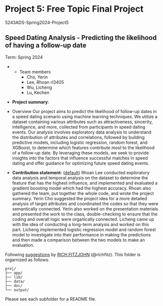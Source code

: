 # Project 5: Free Topic Final Project
5243ADS-Spring2024-Project5

## Speed Dating Analysis - Predicting the likelihood of having a follow-up date
Term: Spring 2024

+ + Team members
	+ Cho, Yerin
	+ Lee, Rhoan	rl3405
	+ Wu, Licheng
	+ Lu, Kechen

+ **Project summary**: 
- Overview
Our project aims to predict the likelihood of follow-up dates in a speed dating scenario using machine learning techniques. We utilize a dataset containing various attributes such as attractiveness, sincerity, intelligence, and more, collected from participants in speed dating events. Our analysis involves exploratory data analysis to understand the distribution of attributes and correlations, followed by building predictive models, including logistic regression, random forest, and XGBoost, to determine which features contribute most to the likelihood of a follow-up date. By leveraging these models, we seek to provide insights into the factors that influence successful matches in speed dating and offer guidance for optimizing future speed dating events.




+ **Contribution statement**: ([default](doc/a_note_on_contributions.md)) 
Rhoan Lee conducted exploratory data analysis and temporal analysis on the dataset to determine the feature that has the highest influence, and implemented and evaluated a gradient boosting model which had the highest accuracy. Rhoan also gathered the team, put together the whole code, and wrote the project summary. Yerin Cho suggested the project idea for a more detailed analysis of target attributes and coordinated the codes so that they were semantically connected. Yerin also worked on the presentation materials and presented the work to the class, double-checking to ensure that the coding and overall logic were organically connected. Licheng came up with the idea of conducting a long-term analysis and worked on this part. Licheng implemented logistic regression model and random forest model to investigate into their performance in making the predictions and then made a comparison between the two models to make an evaluation.


Following [suggestions](http://nicercode.github.io/blog/2013-04-05-projects/) by [RICH FITZJOHN](http://nicercode.github.io/about/#Team) (@richfitz). This folder is orgarnized as follows.

```
proj/
├── app/
├── lib/
├── data/
├── doc/
└── output/
```

Please see each subfolder for a README file.

